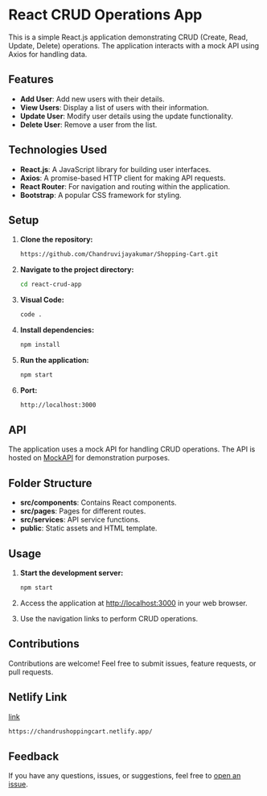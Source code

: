 # React CRUD Operations App

This is a simple React.js application demonstrating CRUD (Create, Read, Update, Delete) operations. The application interacts with a mock API using Axios for handling data.

## Features

- **Add User**: Add new users with their details.
- **View Users**: Display a list of users with their information.
- **Update User**: Modify user details using the update functionality.
- **Delete User**: Remove a user from the list.

## Technologies Used

- **React.js**: A JavaScript library for building user interfaces.
- **Axios**: A promise-based HTTP client for making API requests.
- **React Router**: For navigation and routing within the application.
- **Bootstrap**: A popular CSS framework for styling.

## Setup

1. **Clone the repository:**

    ```bash
   https://github.com/Chandruvijayakumar/Shopping-Cart.git
    ```

2. **Navigate to the project directory:**

    ```bash
    cd react-crud-app
    ```
3. **Visual Code:**

    ```bash
    code .
    ```


4. **Install dependencies:**

    ```bash
    npm install
    ```

5. **Run the application:**

    ```bash
    npm start
    ```
6. **Port:**

    ```bash
    http://localhost:3000
    ```
## API

The application uses a mock API for handling CRUD operations. The API is hosted on [MockAPI](https://65d97bd4c96fbb24c1bd109e.mockapi.io/CRUD/) for demonstration purposes.

## Folder Structure

- **src/components**: Contains React components.
- **src/pages**: Pages for different routes.
- **src/services**: API service functions.
- **public**: Static assets and HTML template.

## Usage

1. **Start the development server:**

    ```bash
    npm start
    ```

2. Access the application at [http://localhost:3000](http://localhost:3000) in your web browser.


3. Use the navigation links to perform CRUD operations.

## Contributions

Contributions are welcome! Feel free to submit issues, feature requests, or pull requests.

## Netlify Link

[link](https://chandrushoppingcart.netlify.app/)

```bash
https://chandrushoppingcart.netlify.app/
```
## Feedback

If you have any questions, issues, or suggestions, feel free to [open an issue](https://github.com/Chandruvijayakumar/Shopping-Cart.git/issues).

